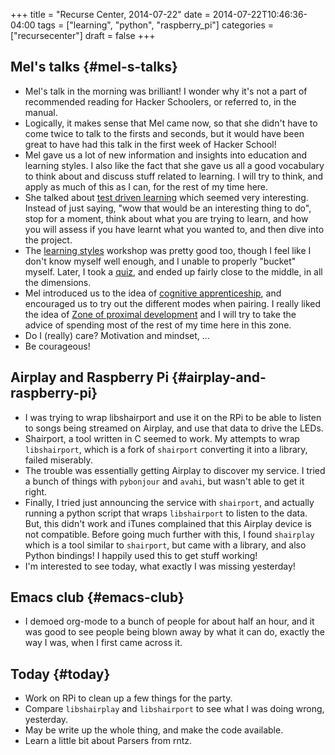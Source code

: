 +++
title = "Recurse Center, 2014-07-22"
date = 2014-07-22T10:46:36-04:00
tags = ["learning", "python", "raspberry_pi"]
categories = ["recursecenter"]
draft = false
+++

## Mel's talks {#mel-s-talks}

-   Mel's talk in the morning was brilliant!  I wonder why it's not a part of
    recommended reading for Hacker Schoolers, or referred to, in the manual.
-   Logically, it makes sense that Mel came now, so that she didn't have to come
    twice to talk to the firsts and seconds, but it would have been great to have
    had this talk in the first week of Hacker School!
-   Mel gave us a lot of new information and insights into education and learning
    styles. I also like the fact that she gave us all a good vocabulary to think
    about and discuss stuff related to learning. I will try to think, and apply
    as much of this as I can, for the rest of my time here.
-   She talked about [test driven learning](http://blog.melchua.com/2014/02/10/test-driven-learning-setting-learning-goals-for-yourself-software-engineering-edition/) which seemed very interesting. Instead
    of just saying, "wow that would be an interesting thing to do", stop for a
    moment, think about what you are trying to learn, and how you will assess if
    you have learnt what you wanted to, and then dive into the project.
-   The [learning styles](http://www.engr.ncsu.edu/learningstyles/ilsweb.html) workshop was pretty good too, though I feel like I don't
    know myself well enough, and I unable to properly "bucket" myself.  Later, I
    took a [quiz](http://www.engr.ncsu.edu/learningstyles/ilsweb.html), and ended up fairly close to the middle, in all the dimensions.
-   Mel introduced us to the idea of [cognitive apprenticeship](http://www.scribd.com/doc/201816780/A-Cognitive-Apprenticeship-Primer), and encouraged us
    to try out the different modes when pairing. I really liked the idea of [Zone
    of proximal development](http://en.wikipedia.org/wiki/Zone_of_proximal_development) and I will try to take the advice of spending most of
    the rest of my time here in this zone.
-   Do I (really) care?  Motivation and mindset, ...
-   Be courageous!


## Airplay and Raspberry Pi {#airplay-and-raspberry-pi}

-   I was trying to wrap libshairport and use it on the RPi to be able to listen
    to songs being streamed on Airplay, and use that data to drive the LEDs.
-   Shairport, a tool written in C seemed to work.  My attempts to wrap
    `libshairport`, which is a fork of `shairport` converting it into a library,
    failed miserably.
-   The trouble was essentially getting Airplay to discover my service.  I tried
    a bunch of things with `pybonjour` and `avahi`, but wasn't able to get it
    right.
-   Finally, I tried just announcing the service with `shairport`, and actually
    running a python script that wraps `libshairport` to listen to the data.
    But, this didn't work and iTunes complained that this Airplay device is not
    compatible. Before going much further with this, I found `shairplay` which is
    a tool similar to `shairport`, but came with a library, and also Python
    bindings!  I happily used this to get stuff working!
-   I'm interested to see today, what exactly I was missing yesterday!


## Emacs club {#emacs-club}

-   I demoed org-mode to a bunch of people for about half an hour, and it was
    good to see people being blown away by what it can do, exactly the way I
    was, when I first came across it.


## Today {#today}

-   Work on RPi to clean up a few things for the party.
-   Compare `libshairplay` and `libshairport` to see what I was doing wrong,
    yesterday.
-   May be write up the whole thing, and make the code available.
-   Learn a little bit about Parsers from rntz.
